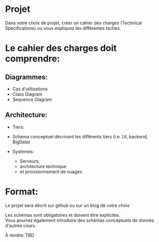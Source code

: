 # Projet

Dans votre choix de projet, créer un cahier des charges (Technical Specifications) ou vous expliquez les différentes taches.

# Le cahier des charges doit comprendre:

## Diagrammes:

- Cas d'utilisations
- Class Diagram
- Sequence Diagram

## Architecture:

* Tiers:

* Schema conceptuel décrivant les différents tiers
(i.e. UI, backend, BigData)

* Systemes:

   - Serveurs,   
   - architecture technique  
   - et provisionnement de nuages  

# Format:

Le projet sera décrit sur github ou sur un blog de votre choix

Les schémas sont obligatoires et doivent être explicites.  
Vous pourrez également introduire des schémas conceptuels de donnés d'autres cours.

À rendre: TBD  





